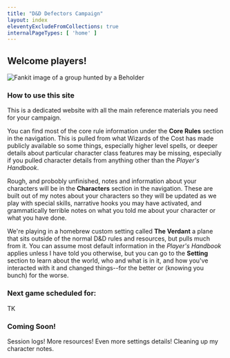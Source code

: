 ```yaml
---
title: "D&D Defectors Campaign"
layout: index
eleventyExcludeFromCollections: true
internalPageTypes: [ 'home' ]
---
```


## Welcome players!

![Fankit image of a group hunted by a Beholder]({{site.site_url}}/img/illo1.jpg)

### How to use this site

This is a dedicated website with all the main reference materials you need for your campaign.

You can find most of the core rule information under the **Core Rules** section in the navigation. This is pulled from what Wizards of the Cost has made publicly available so some things, especially higher level spells, or deeper details about particular character class features may be missing, especially if you pulled character details from anything other than the *Player's Handbook*.

Rough, and probobly unfinished, notes and information about your characters will be in the **Characters** section in the navigation. These are built out of my notes about your characters so they will be updated as we play with special skills, narrative hooks you may have activated, and grammatically terrible notes on what you told me about your character or what you have done.

We're playing in a homebrew custom setting called **The Verdant** a plane that sits outside of the normal D&D rules and resources, but pulls much from it. You can assume most default information in the *Player's Handbook* applies unless I have told you otherwise, but you can go to the **Setting** section to learn about the world, who and what is in it, and how you've interacted with it and changed things--for the better or (knowing you bunch) for the worse.

### Next game scheduled for:

TK
### Coming Soon!

Session logs! More resources! Even more settings details! Cleaning up my character notes.
